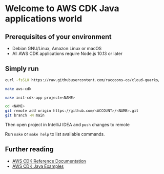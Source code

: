 # Welcome to AWS CDK Java applications world

## Prerequisites of your environment

- Debian GNU/Linux, Amazon Linux or macOS
- All AWS CDK applications require Node.js 10.13 or later

## Simply run

````sh
curl -fsSLO https://raw.githubusercontent.com/raccoons-co/cloud-quarks/main/aws-cdk/Makefile
````

````sh
make aws-cdk
````

````sh
make init-cdk-app project=<NAME>
````

````sh
cd <NAME>
git remote add origin https://github.com/<ACCOUNT>/<NAME>.git
git branch -M main
````

Then open project in IntelliJ IDEA and `push` changes to remote

Run `make` or `make help` to list available commands.

## Further reading

- [AWS CDK Reference Documentation](https://docs.aws.amazon.com/cdk/api/v2/)
- [AWS CDK Java Examples](https://github.com/aws-samples/aws-cdk-examples/tree/master/java)
